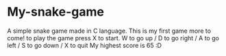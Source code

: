 # My-snake-game
A simple snake game made in C language.
This is my first game more to come!
to play the game press X to start.
W to go up / D to go right / A to go left / S to go down / X to quit
My highest score is 65 :D

